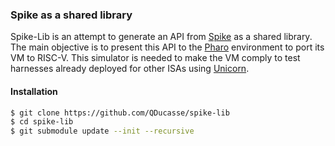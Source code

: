 ### Spike as a shared library

Spike-Lib is an attempt to generate an API from [Spike](https://github.com/riscv/riscv-isa-sim) as a shared library. The main objective is to present this API to the [Pharo](https://github.com/pharo-project/pharo) environment  to port its VM to RISC-V. This simulator is needed to make the VM comply to test harnesses already deployed for other ISAs using [Unicorn](https://github.com/unicorn-engine/unicorn).



#### Installation

```bash
$ git clone https://github.com/QDucasse/spike-lib
$ cd spike-lib
$ git submodule update --init --recursive
```



